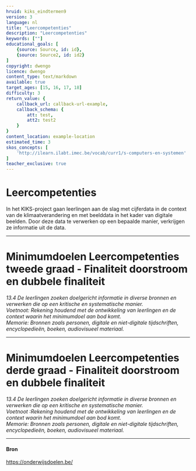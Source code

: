 ```yaml
---
hruid: kiks_eindtermen9
version: 3
language: nl
title: "Leercompetenties"
description: "Leercompetenties"
keywords: [""]
educational_goals: [
    {source: Source, id: id}, 
    {source: Source2, id: id2}
]
copyright: dwengo
licence: dwengo
content_type: text/markdown
available: true
target_ages: [15, 16, 17, 18]
difficulty: 3
return_value: {
    callback_url: callback-url-example,
    callback_schema: {
        att: test,
        att2: test2
    }
}
content_location: example-location
estimated_time: 3
skos_concepts: [
    'http://ilearn.ilabt.imec.be/vocab/curr1/s-computers-en-systemen'
]
teacher_exclusive: true
---
```


# Leercompetenties

In het KIKS-project gaan leerlingen aan de slag met cijferdata in de context van de klimaatverandering en met beelddata in het kader van digitale beelden. Door deze data te verwerken op een bepaalde manier, verkrijgen ze informatie uit de data.  

-----

# Minimumdoelen Leercompetenties tweede graad - Finaliteit doorstroom en dubbele finaliteit

*13.4 De leerlingen zoeken doelgericht informatie in diverse bronnen en verwerken die op een kritische en systematische manier.* <br>
*Voetnoot: Rekening houdend met de ontwikkeling van leerlingen en de context waarin het minimumdoel aan bod komt.* <br>
*Memorie: Bronnen zoals personen, digitale en niet-digitale tijdschriften, encyclopedieën, boeken, audiovisueel materiaal.*

-----

# Minimumdoelen Leercompetenties derde graad - Finaliteit doorstroom en dubbele finaliteit

*13.4 De leerlingen zoeken doelgericht informatie in diverse bronnen en verwerken die op een kritische en systematische manier.* <br>
*Voetnoot :Rekening houdend met de ontwikkeling van leerlingen en de context waarin het minimumdoel aan bod komt.* <br>
*Memorie: Bronnen zoals personen, digitale en niet-digitale tijdschriften, encyclopedieën, boeken, audiovisueel materiaal.*

-----

#### Bron
https://onderwijsdoelen.be/
